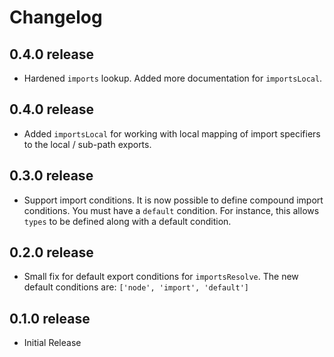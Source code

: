 # Changelog
## 0.4.0 release
- Hardened `imports` lookup. Added more documentation for `importsLocal`.

## 0.4.0 release
- Added `importsLocal` for working with local mapping of import specifiers to the local / sub-path exports.

## 0.3.0 release
- Support import conditions. It is now possible to define compound import conditions. You must have a `default` 
condition. For instance, this allows `types` to be defined along with a default condition.


## 0.2.0 release
- Small fix for default export conditions for `importsResolve`. The new default conditions are: 
`['node', 'import', 'default']`

## 0.1.0 release
- Initial Release
